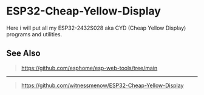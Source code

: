 # ESP32-Cheap-Yellow-Display
Here i will put all my ESP32-2432S028 aka CYD (Cheap Yellow Display) programs and utilities.

## See Also
> https://github.com/esphome/esp-web-tools/tree/main
---
> https://github.com/witnessmenow/ESP32-Cheap-Yellow-Display

